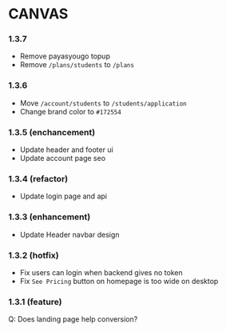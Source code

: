 # CANVAS

### 1.3.7

- Remove payasyougo topup
- Remove `/plans/students` to `/plans`

### 1.3.6

- Move `/account/students` to `/students/application`
- Change brand color to `#172554`

### 1.3.5 (enchancement)

- Update header and footer ui
- Update account page seo

### 1.3.4 (refactor)

- Update login page and api

### 1.3.3 (enhancement)

- Update Header navbar design

### 1.3.2 (hotfix)

- Fix users can login when backend gives no token
- Fix `See Pricing` button on homepage is too wide on desktop

### 1.3.1 (feature)

Q: Does landing page help conversion?
